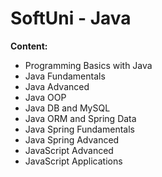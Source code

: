 # SoftUni - Java
**Content:**  
- Programming Basics with Java  
- Java Fundamentals  
- Java Advanced  
- Java OOP  
- Java DB and MySQL  
- Java ORM and Spring Data  
- Java Spring Fundamentals  
- Java Spring Advanced  
- JavaScript Advanced  
- JavaScript Applications  
